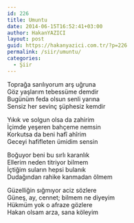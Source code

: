 ```yaml
---
id: 226
title: Umuntu
date: 2014-06-15T16:52:41+03:00
author: HakanYAZICI
layout: post
guid: https://hakanyazici.com.tr/?p=226
permalink: /siir/umuntu/
categories:
  - Şiir
---
```

Toprağa sarılıyorum arş uğruna  
Göz yaşlarım tebessüme demdir  
Bugünüm feda olsun senli yarına  
Sensiz her sevinç şüphesiz kemdir

Yıkık ve solgun olsa da zahirim  
İçimde yeşeren bahçeme nemsin  
Korkutsa da beni hafî ahîrim  
Geceyi hafifleten ümidim sensin

Boğuyor beni bu sırlı karanlık  
Ellerim neden titriyor bilmem  
İçtiğim suların hepsi bulanık  
Dudağından rahike kanmadan ölmem

Güzelliğin sığmıyor aciz sözlere  
Güneş, ay, cennet; bilmem ne diyeyim  
Hükmüm yok o afraze gözlere  
Hakan olsam arza, sana köleyim